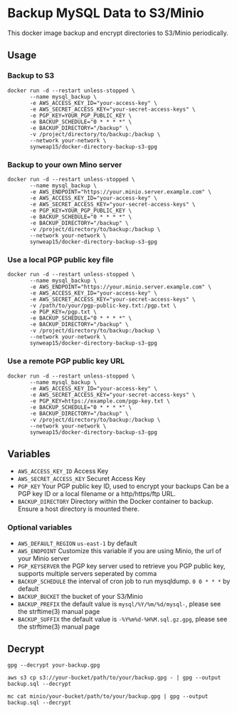 # Backup MySQL Data to S3/Minio

This docker image backup and encrypt directories to S3/Minio periodically.

## Usage

### Backup to S3

    docker run -d --restart unless-stopped \
           --name mysql_backup \
           -e AWS_ACCESS_KEY_ID="your-access-key" \
           -e AWS_SECRET_ACCESS_KEY="your-secret-access-keys" \
           -e PGP_KEY=YOUR_PGP_PUBLIC_KEY \
           -e BACKUP_SCHEDULE="0 * * * *" \
           -e BACKUP_DIRECTORY="/backup" \
           -v /project/directory/to/backup:/backup \
           --network your-network \
           synweap15/docker-directory-backup-s3-gpg

### Backup to your own Mino server

    docker run -d --restart unless-stopped \
           --name mysql_backup \
           -e AWS_ENDPOINT="https://your.minio.server.example.com" \
           -e AWS_ACCESS_KEY_ID="your-access-key" \
           -e AWS_SECRET_ACCESS_KEY="your-secret-access-keys" \
           -e PGP_KEY=YOUR_PGP_PUBLIC_KEY \
           -e BACKUP_SCHEDULE="0 * * * *" \
           -e BACKUP_DIRECTORY="/backup" \
           -v /project/directory/to/backup:/backup \
           --network your-network \
           synweap15/docker-directory-backup-s3-gpg

### Use a local PGP public key file

    docker run -d --restart unless-stopped \
           --name mysql_backup \
           -e AWS_ENDPOINT="https://your.minio.server.example.com" \
           -e AWS_ACCESS_KEY_ID="your-access-key" \
           -e AWS_SECRET_ACCESS_KEY="your-secret-access-keys" \
           -v /path/to/your/pgp-public-key.txt:/pgp.txt \
           -e PGP_KEY=/pgp.txt \
           -e BACKUP_SCHEDULE="0 * * * *" \
           -e BACKUP_DIRECTORY="/backup" \
           -v /project/directory/to/backup:/backup \
           --network your-network \
           synweap15/docker-directory-backup-s3-gpg

### Use a remote PGP public key URL

    docker run -d --restart unless-stopped \
           --name mysql_backup \
           -e AWS_ACCESS_KEY_ID="your-access-key" \
           -e AWS_SECRET_ACCESS_KEY="your-secret-access-keys" \
           -e PGP_KEY=https://example.com/pgp-key.txt \
           -e BACKUP_SCHEDULE="0 * * * *" \
           -e BACKUP_DIRECTORY="/backup" \
           -v /project/directory/to/backup:/backup \
           --network your-network \
           synweap15/docker-directory-backup-s3-gpg


## Variables

- `AWS_ACCESS_KEY_ID`
  Access Key
- `AWS_SECRET_ACCESS_KEY`
  Securet Access Key
- `PGP_KEY`
  Your PGP public key ID, used to encrypt your backups
  Can be a PGP key ID or a local filename or a http/https/ftp URL.
- `BACKUP_DIRECTORY`
  Directory within the Docker container to backup.
  Ensure a host directory is mounted there.

### Optional variables
- `AWS_DEFAULT_REGION`
  `us-east-1` by default
- `AWS_ENDPOINT`
  Customize this variable if you are using Minio, the url of your Minio server
- `PGP_KEYSERVER`
  the PGP key server used to retrieve you PGP public key, supports multiple servers seperated by comma
- `BACKUP_SCHEDULE`
  the interval of cron job to run mysqldump. `0 0 * * *` by default
- `BACKUP_BUCKET`
  the bucket of your S3/Minio
- `BACKUP_PREFIX`
  the default value is `mysql/%Y/%m/%d/mysql-`, please see the strftime(3) manual page
- `BACKUP_SUFFIX`
  the default value is `-%Y%m%d-%H%M.sql.gz.gpg`, please see the strftime(3) manual page

## Decrypt

    gpg --decrypt your-backup.gpg

    aws s3 cp s3://your-bucket/path/to/your/backup.gpg - | gpg --output backup.sql --decrypt

    mc cat minio/your-bucket/path/to/your/backup.gpg | gpg --output backup.sql --decrypt

